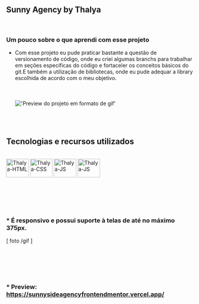 
## Sunny Agency by Thalya

 <br>
 
 ### Um pouco sobre o que aprendi com esse projeto

* Com esse projeto eu pude praticar bastante a questão de versionamento de código, onde eu criei algumas branchs para trabalhar em seções específicas do código e fortaceler os conceitos básicos do git.E também a utilização de bibliotecas, onde eu pude adequar a library escolhida de acordo com o meu objetivo.
 <br><br>
 <br><br>
!['Preview do projeto em formato de gif'](https://im.ezgif.com/tmp/ezgif-1-164c12fe83.gif)
 <br><br>
 <br><br>
## Tecnologias e recursos utilizados
<div style="display: inline_block"><br>
  <img align="center" alt="Thalya-HTML" height="50" width="60" src="https://cdn.jsdelivr.net/gh/devicons/devicon/icons/html5/html5-original-wordmark.svg">
  <img align="center" alt="Thalya-CSS" height="50" width="60" src="https://cdn.jsdelivr.net/gh/devicons/devicon/icons/css3/css3-plain-wordmark.svg">
  <img align="center" alt="Thalya-JS" height="50" width="60" src="https://cdn.jsdelivr.net/gh/devicons/devicon/icons/javascript/javascript-original.svg">
  <img align="center" alt="Thalya-JS" height="50" width="60" src="https://scontent.xx.fbcdn.net/v/t1.15752-9/275619741_508864930865133_5296433381448737228_n.png?_nc_cat=107&ccb=1-5&_nc_sid=aee45a&_nc_ohc=XAaV7hYqqg0AX-NW6oY&_nc_ad=z-m&_nc_cid=0&_nc_ht=scontent.xx&oh=03_AVLDsHcYLXt-qSMeqN7GzuftPVdTUIJHHN05t_H6PmDAZQ&oe=625263AF">
 </div>
 
 <br><br>
 <br><br>
  
 ### * É responsivo e possui suporte à telas de até no máximo 375px.
  [ foto /gif ]
   
 <br><br>
 <br><br>
  
  ### * Preview: https://sunnysideagencyfrontendmentor.vercel.app/
